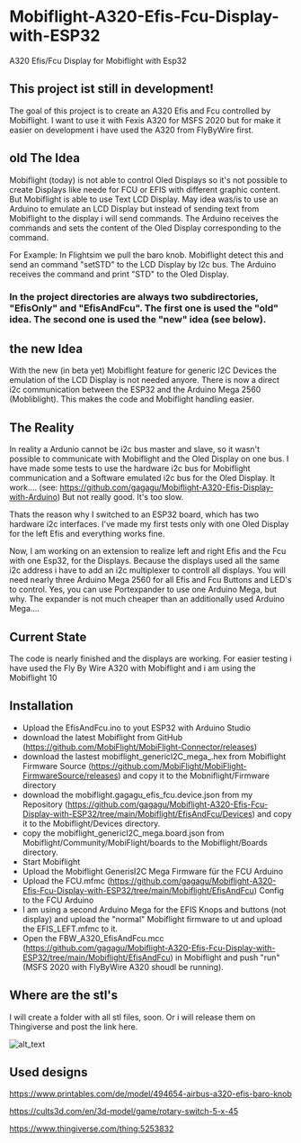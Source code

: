# Mobiflight-A320-Efis-Fcu-Display-with-ESP32
A320 Efis/Fcu Display for Mobiflight with Esp32

## This project ist still in development!

The goal of this project is to create an A320 Efis and Fcu controlled by Mobiflight. I want to use it with Fexis A320 for MSFS 2020 but for make it easier on development i have used the A320 from FlyByWire first.

## old The Idea
Mobiflight (today) is not able to control Oled Displays so it's not possible to create Displays like neede for FCU or EFIS with different graphic content. But Mobiflight is able to use Text LCD Display. May idea was/is to use an Arduino to emulate an LCD Display but instead of sending text from Mobiflight to the display i will send commands. The Arduino receives the commands and sets the content of the Oled Display corresponding to the command.

For Example:
In Flightsim we pull the baro knob. Mobiflight detect this and send an command "setSTD" to the LCD Display by I2c bus. The Arduino receives the command and print "STD" to the Oled Display.

### In the project directories are always two subdirectories, "EfisOnly" and "EfisAndFcu". The first one is used the "old" idea. The second one is used the "new" idea (see below).

## the new Idea
With the new (in beta yet) Mobiflight feature for generic I2C Devices the emulation of the LCD Display is not needed anyore. There is now a direct i2c communication between the ESP32 and the Arduino Mega 2560 (Mobliblight).
This makes the code and Mobiflight handling easier.

## The Reality
In reality a Ardunio cannot be i2c bus master and slave, so it wasn't possible to communicate with Mobiflight and the Oled Display on one bus. I have made some tests to use the hardware i2c bus for Mobiflight communication and a Software emulated i2c bus for the Oled Display. It work.... (see: https://github.com/gagagu/Mobiflight-A320-Efis-Display-with-Arduino)
But not really good. It's too slow.

Thats the reason why I switched to an ESP32 board, which has two hardware i2c interfaces.
I've made my first tests only with one Oled Display for the left Efis and everything works fine.

Now, I am working on an extension to realize left and right Efis and the Fcu with one Esp32, for the Displays. Because the displays used all the same i2c address i have to add an i2c multiplexer to controll all displays.
You will need nearly three Arduino Mega 2560 for all Efis and Fcu Buttons and LED's to control. Yes, you can use Portexpander to use one Arduino Mega, but why. The expander is not much cheaper than an additionally used Arduino Mega....

## Current State
The code is nearly finished and the displays are working. For easier testing i have used the Fly By Wire A320 with Mobiflight and i am using the Mobiflight 10

## Installation
- Upload the EfisAndFcu.ino to yout ESP32 with Arduino Studio
- download the latest Mobiflight from GitHub (https://github.com/MobiFlight/MobiFlight-Connector/releases)
- download the lastest mobiflight_genericI2C_mega_<version>.hex from Mobiflight Firmware Source (https://github.com/MobiFlight/MobiFlight-FirmwareSource/releases) and copy it to the Mobniflight/Firmware directory
- download the mobiflight.gagagu_efis_fcu.device.json from my Repository (https://github.com/gagagu/Mobiflight-A320-Efis-Fcu-Display-with-ESP32/tree/main/Mobiflight/EfisAndFcu/Devices) and copy it to the Mobiflight/Devices directory.
- copy the mobiflight_genericI2C_mega.board.json from Mobiflight/Community/MobiFlight/boards to the Mobiflight/Boards directory.
- Start Mobiflight
- Upload the Mobiflight GenerisI2C Mega Firmware für the FCU Arduino
- Upload the FCU.mfmc (https://github.com/gagagu/Mobiflight-A320-Efis-Fcu-Display-with-ESP32/tree/main/Mobiflight/EfisAndFcu) Config to the FCU Arduino
- I am using a second Arduino Mega for the EFIS Knops and buttons (not display) and upload the "normal" Mobiflight firmware to ut and upload the EFIS_LEFT.mfmc to it.
- Open the  FBW_A320_EfisAndFcu.mcc (https://github.com/gagagu/Mobiflight-A320-Efis-Fcu-Display-with-ESP32/tree/main/Mobiflight/EfisAndFcu) in Mobiflight and push "run" (MSFS 2020 with FlyByWire A320 shoudl be running).


## Where are the stl's
I will create a folder with all stl files, soon. Or i will release them on Thingiverse and post the link here.

![alt_text](https://github.com/gagagu/Mobiflight-A320-Efis-Fcu-Display-with-ESP32/blob/main/Fritzing/Fritzing-Schematic.png)

## Used designs
https://www.printables.com/de/model/494654-airbus-a320-efis-baro-knob

https://cults3d.com/en/3d-model/game/rotary-switch-5-x-45

https://www.thingiverse.com/thing:5253832

